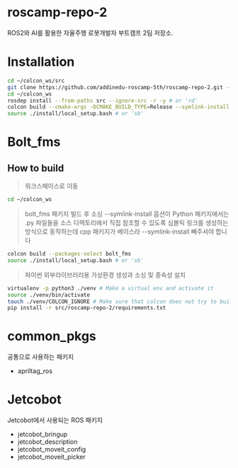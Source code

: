 # roscamp-repo-2

ROS2와 AI를 활용한 자율주행 로봇개발자 부트캠프 2팀 저장소.

# Installation

```bash
cd ~/colcon_ws/src
git clone https://github.com/addinedu-roscamp-5th/roscamp-repo-2.git --recursive
cd ~/colcon_ws
rosdep install --from-paths src --ignore-src -r -y # or 'rd'
colcon build --cmake-args -DCMAKE_BUILD_TYPE=Release --symlink-install # or 'cb'
source ./install/local_setup.bash # or 'sb'
```

# Bolt_fms
## How to build
> 워크스페이스로 이동 
```bash
cd ~/colcon_ws
```
> bolt_fms 패키지 빌드 후 소싱
> --symlink-install 옵션이 Python 패키지에서는 .py 파일들을 소스 디렉토리에서 직접 참조할 수 있도록 심볼릭 링크를 생성하는 방식으로 동작하는데 cpp 패키지가 베이스라 --symlink-install 빼주셔야 합니다
```bash
colcon build --packages-select bolt_fms
source ./install/local_setup.bash # or 'sb'
```
> 파이썬 외부라이브러리용 가상환경 생성과 소싱 및 종속성 설치
```bash
virtualenv -p python3 ./venv # Make a virtual env and activate it
source ./venv/bin/activate
touch ./venv/COLCON_IGNORE # Make sure that colcon does not try to build the venv
pip install -r src/roscamp-repo-2/requirements.txt
```

# common_pkgs

공통으로 사용하는 패키지

- apriltag_ros

# Jetcobot

Jetcobot에서 사용되는 ROS 패키지

- jetcobot_bringup
- jetcobot_description
- jetcobot_moveit_config
- jetcobot_moveit_picker
